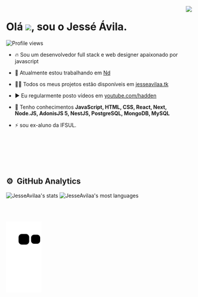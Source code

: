 <img align="right" height="590em" src="https://i.imgur.com/0uKrJI7.jpg"/>
<h1 align="left">Olá <img src="https://raw.githubusercontent.com/kaueMarques/kaueMarques/master/hi.gif" width="30px">, sou o Jessé Ávila.</h1>
<p align="left"> <img src="https://komarev.com/ghpvc/?username=JesseAvilaa&color=yellow" alt="Profile views" /> </p>

- 🔥 Sou um desenvolvedor full stack e web designer apaixonado por javascript

- 🔭 Atualmente estou trabalhando em [Nd](https://github.com/JesseAvilaa)

- 👨‍💻 Todos os meus projetos estão disponíveis em [jesseavilaa.tk](https://jesseavilaa.tk)

- ▶️ Eu regularmente posto vídeos em [youtube.com/hadden](https://youtube.com/CrgXArzFfSCSkbTptUa5b8A)

- 💬 Tenho conhecimentos **JavaScript, HTML, CSS, React, Next, Node.JS, AdonisJS 5, NestJS, PostgreSQL, MongoDB, MySQL**

- ⚡  sou ex-aluno da IFSUL.

<br><br>

<br><br>

## ⚙️ &nbsp;GitHub Analytics

<p align="left">
<img width="530em" src="https://github-readme-stats.vercel.app/api?username=JesseAvilaa&show_icons=true&theme=vision-friendly-dark" alt="JesseAvilaa's stats"/>
<img width="530em" src="https://github-readme-stats.vercel.app/api/top-langs/?username=JesseAvilaa&layout=compact&theme=vision-friendly-dark" alt="JesseAvilaa's most languages"/>
</p>

<br><br>

<!--
**JesseAvilaa/jesseavilaa** é um ✨ _special_ ✨ repositório porque é `README.md` (este ficheiro) aparece no seu perfil GitHub.

Aqui estão algumas idéias para você começar:

- 🔭 Atualmente estou trabalhando em ...
- 🌱 Atualmente estou aprendendo ...
- 👯 Estou procurando colaborar em ...
- 🤔 Estou procurando ajuda com ...
- 💬 Pergunte-me sobre ...
- 📫 Como chegar até mim: ...
- 😄 Pronomes: ...
- ⚡ Curiosidade: ...
-->

![Snake animation](https://github.com/HigorAln/HigorAln/blob/output/github-contribution-grid-snake.svg)
